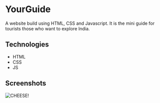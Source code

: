 # YourGuide 
A website build using HTML, CSS and Javascript. It is the mini guide for tourists those who want to explore India.





## Technologies 

 - HTML
 - CSS
 - JS


## Screenshots
![CHEESE!](https://user-images.githubusercontent.com/87407097/155403622-26e41830-f3c0-401b-8a79-930cf7464c10.jpeg)